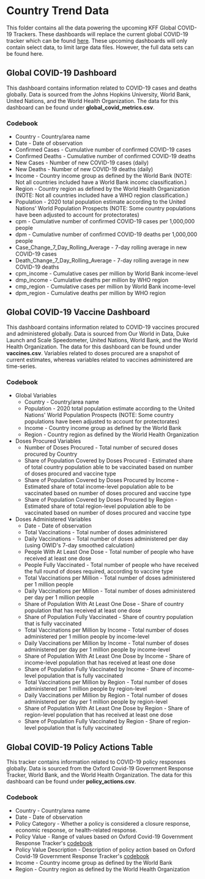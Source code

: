 # Country Trend Data
This folder contains all the data powering the upcoming KFF Global COVID-19 Trackers. These dashboards will replace the current global COVID-19 tracker which can be found [here](https://www.kff.org/coronavirus-covid-19/fact-sheet/coronavirus-tracker/). These upcoming dashboards will only contain select data, to limit large data files. However, the full data sets can be found here. 

## Global COVID-19 Dashboard
This dashboard contains information related to COVID-19 cases and deaths globally. Data is sourced from the Johns Hopkins University, World Bank, United Nations, and the World Health Organization. The data for this dashboard can be found under **global_covid_metrics.csv**. 

### Codebook

- Country - Country/area name
- Date - Date of observation
- Confirmed Cases - Cumulative number of confirmed COVID-19 cases
- Confirmed Deaths - Cumulative number of confirmed COVID-19 deaths
- New Cases - Number of new COVID-19 cases (daily)
- New Deaths - Number of new COVID-19 deaths (daily)
- Income - Country income group as defined by the World Bank (NOTE: Not all countries included have a World Bank incomc classification.)
- Region - Country region as defined by the World Health Organization (NOTE: Not all countries included have a WHO region classification.)
- Population - 2020 total population estimate according to the United Nations' World Population Prospects (NOTE: Some country populations have been adjusted to account for protectorates)
- cpm - Cumulative number of confirmed COVID-19 cases per 1,000,000 people
- dpm - Cumulative number of confirmed COVID-19 deaths per 1,000,000 people
- Case_Change_7_Day_Rolling_Average - 7-day rolling average in new COVID-19 cases
- Death_Change_7_Day_Rolling_Average - 7-day rolling average in new COVID-19 deaths
- cpm_income - Cumulative cases per million by World Bank income-level
- dmp_income - Cumulative deaths per million by WHO region
- cmp_region - Cumulative cases per million by World Bank income-level
- dpm_region - Cumulative deaths per million by WHO region

## Global COVID-19 Vaccine Dashboard
This dashboard contains information related to COVID-19 vaccines procured and administered globally. Data is sourced from Our World in Data, Duke Launch and Scale Speedometer, United Nations, World Bank, and the World Health Organization. The data for this dashboard can be found under **vaccines.csv**. Variables related to doses procured are a snapshot of current estimates, whereas variables related to vaccines administered are time-series.

### Codebook

- Global Variables
  - Country - Country/area name
  - Population - 2020 total population estimate according to the United Nations' World Population Prospects (NOTE: Some country populations have been adjusted to account for protectorates)
  - Income - Country income group as defined by the World Bank
  - Region - Country region as defined by the World Health Organization
- Doses Procured Variables
  - Number of Doses Procured - Total number of secured doses procured by Country
  - Share of Population Covered by Doses Procured - Estimated share of total country population able to be vaccinated based on number of doses procured and vaccine type
  - Share of Population Covered by Doses Procured by Income - Estimated share of total income-level population able to be vaccinated based on number of doses procured and vaccine type
  - Share of Population Covered by Doses Procured by Region - Estimated share of total region-level population able to be vaccinated based on number of doses procured and vaccine type
- Doses Administered Variables
  - Date - Date of observation
  - Total Vaccinations - Total number of doses administered
  - Daily Vaccinations - Total number of doses administered per day (using OWID's 7-day smoothed calculation)
  - People With At Least One Dose - Total number of people who have received at least one dose
  - People Fully Vaccinated - Total number of people who have received the full round of doses required, according to vaccine type
  - Total Vaccinations per Million - Total number of doses administered per 1 million people
  - Daily Vaccinations per Million - Total number of doses administered per day per 1 million people
  - Share of Population With At Least One Dose - Share of country population that has received at least one dose
  - Share of Population Fully Vaccinated - Share of country population that is fully vaccinated
  - Total Vaccinations per Million by Income - Total number of doses administered per 1 million people by income-level
  - Daily Vaccinations per Million by Income - Total number of doses administered per day per 1 million people by income-level
  - Share of Population With At Least One Dose by Income - Share of income-level population that has received at least one dose
  - Share of Population Fully Vaccinated by Income - Share of income-level population that is fully vaccinated
  - Total Vaccinations per Million by Region - Total number of doses administered per 1 million people by region-level
  - Daily Vaccinations per Million by Region - Total number of doses administered per day per 1 million people by region-level
  - Share of Population With At Least One Dose by Region - Share of region-level population that has received at least one dose
  - Share of Population Fully Vaccinated by Region - Share of region-level population that is fully vaccinated

## Global COVID-19 Policy Actions Table
This tracker contains information related to COVID-19 policy responses globally. Data is sourced from the Oxford Covid-19 Government Response Tracker, World Bank, and the World Health Organization. The data for this dashboard can be found under **policy_actions.csv**. 

### Codebook

- Country - Country/area name
- Date - Date of observation
- Policy Category - Whether a policy is considered a closure response, economic response, or health-related response.
- Policy Value - Range of values based on Oxford Covid-19 Government Response Tracker's [codebook](https://github.com/OxCGRT/covid-policy-tracker/blob/master/documentation/codebook.md)
- Policy Value Description - Description of policy action based on Oxford Covid-19 Government Response Tracker's [codebook](https://github.com/OxCGRT/covid-policy-tracker/blob/master/documentation/codebook.md)
- Income - Country income group as defined by the World Bank
- Region - Country region as defined by the World Health Organization
